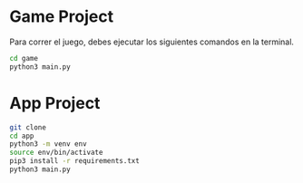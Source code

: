 # Game Project

Para correr el juego, debes ejecutar los siguientes comandos en la terminal.

```sh
cd game
python3 main.py
```

# App Project

```sh
git clone 
cd app
python3 -m venv env
source env/bin/activate
pip3 install -r requirements.txt
python3 main.py
```